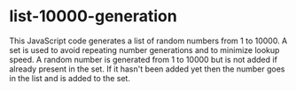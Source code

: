 # list-10000-generation
This JavaScript code generates a list of random numbers from 1 to 10000.
A set is used to avoid repeating number generations and to minimize lookup speed.
A random number is generated from 1 to 10000 but is not added if already present in the set.
If it hasn't been added yet then the number goes in the list and is added to the set.

